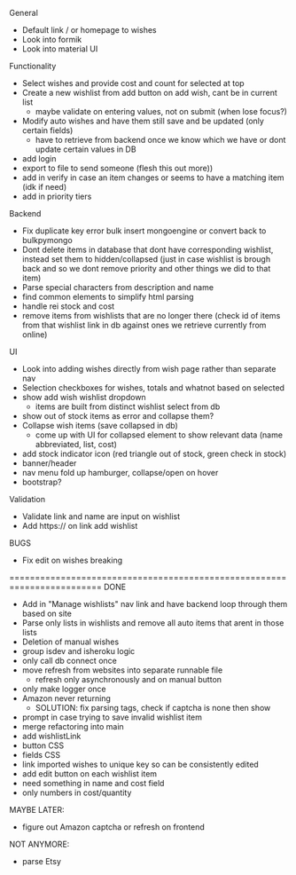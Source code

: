 General
- Default link / or homepage to wishes
- Look into formik
- Look into material UI

Functionality
- Select wishes and provide cost and count for selected at top
- Create a new wishlist from add button on add wish, cant be in current list
  - maybe validate on entering values, not on submit (when lose focus?)
- Modify auto wishes and have them still save and be updated (only certain fields)
  - have to retrieve from backend once we know which we have or dont update certain values in DB
- add login
- export to file to send someone (flesh this out more))
- add in verify in case an item changes or seems to have a matching item (idk if need)
- add in priority tiers

Backend
- Fix duplicate key error bulk insert mongoengine or convert back to bulkpymongo
- Dont delete items in database that dont have corresponding wishlist, instead set them to hidden/collapsed (just in case wishlist is brough back and so we dont remove priority and other things we did to that item)
- Parse special characters from description and name
- find common elements to simplify html parsing
- handle rei stock and cost
- remove items from wishlists that are no longer there (check id of items from that wishlist link in db against ones we retrieve currently from online)

UI
- Look into adding wishes directly from wish page rather than separate nav
- Selection checkboxes for wishes, totals and whatnot based on selected
- show add wish wishlist dropdown
  - items are built from distinct wishlist select from db
- show out of stock items as error and collapse them?
- Collapse wish items (save collapsed in db)
  - come up with UI for collapsed element to show relevant data (name abbreviated, list, cost)
- add stock indicator icon (red triangle out of stock, green check in stock)
- banner/header
- nav menu fold up hamburger, collapse/open on hover
- bootstrap?

Validation
- Validate link and name are input on wishlist
- Add https:// on link add wishlist

BUGS
- Fix edit on wishes breaking

========================================================================
DONE
- Add in "Manage wishlists" nav link and have backend loop through them based on site
- Parse only lists in wishlists and remove all auto items that arent in those lists
- Deletion of manual wishes
- group isdev and isheroku logic
- only call db connect once
- move refresh from websites into separate runnable file
  - refresh only asynchronously and on manual button
- only make logger once
- Amazon never returning 
  - SOLUTION: fix parsing tags, check if captcha is none then show
- prompt in case trying to save invalid wishlist item
- merge refactoring into main
- add wishlistLink
- button CSS
- fields CSS
- link imported wishes to unique key so can be consistently edited
- add edit button on each wishlist item
- need something in name and cost field
- only numbers in cost/quantity

MAYBE LATER:
- figure out Amazon captcha or refresh on frontend

NOT ANYMORE:
- parse Etsy